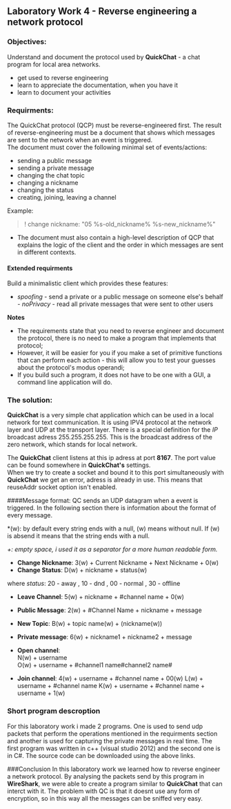 ## Laboratory Work 4 - Reverse engineering a network protocol
### Objectives:
Understand and document the protocol used by **QuickChat** - a chat program for local area networks.
- get used to reverse engineering
- learn to appreciate the documentation, when you have it
- learn to document your activities

### Requirments:
The QuickChat protocol (QCP) must be reverse-engineered first. The result of reverse-engineering must be a document that shows which messages are sent to the network when an event is triggered.  
The document must cover the following minimal set of events/actions:
- sending a public message
- sending a private message
- changing the chat topic
- changing a nickname
- changing the status
- creating, joining, leaving a channel

Example:
>! change nickname: "05 %s-old_nickname% %s-new_nickname%"  
- The document must also contain a high-level description of QCP that explains the logic of the client and the order in which messages are sent in different contexts.

#### Extended requirments
Build a minimalistic client which provides these features:
- *spoofing* - send a private or a public message on someone else's behalf  - *noPrivacy* - read all private messages that were sent to other users

**Notes** 
- The requirements state that you need to reverse engineer and document the protocol, there is no need to make a program that implements that protocol;
- However, it will be easier for you if you make a set of primitive functions that can perform each action - this will allow you to test your guesses about the protocol's modus operandi;
- If you build such a program, it does not have to be one with a GUI, a command line application will do.

### The solution:
**QuickChat** is a very simple chat application which can be used in a local network for text communication. It is using IPV4 protocol at the network layer and UDP at the transport layer.  There is a special definition for the *IP* broadcast adress 255.255.255.255. This is the broadcast address of the zero network, which stands for local network.  

The **QuickChat** client listens at this ip adress at port **8167**. The port value can be found somewhere in **QuickChat's** settings.   
When we try to create a socket and bound it to this port simultaneously with **QuickChat** we get an error, adress is already in use. This means that reuseAddr socket option isn't enabled.

####Message format:
QC sends an UDP datagram when a event is triggered. In the following section there is information about the format of every message.

*(w): by default every string ends with a null, (w) means without null. If (w) is absend it means that the string ends with a null.  

*+: empty space, i used it as a separator for a more human readable form.*
 
- **Change Nickname**: 
      3(w) + Current Nickname + Next Nickname + 0(w)
- **Change Status**:
      D(w) + nickname + status(w)

 where *status*: 20 - away , 10 - dnd , 00 - normal , 30 - offline

- **Leave Channel**: 
      5(w) + nickname + #channel name + 0(w)

- **Public Message**:
      2(w) + #Channel Name + nickname + message

- **New Topic**: 
      B(w) + topic name(w) + (nickname(w)) 

- **Private message**: 
      6(w) + nickname1 + nickname2 + message

- **Open channel**:       
      N(w) + username  
      O(w) + username + #channel1 name#channel2 name#


- **Join channel**: 
      4(w) + username + #channel name + 00(w)
      L(w) + username + #channel name
      K(w) + username + #channel name + username + 1(w)

### Short program descroption
For this laboratory work i made 2 programs. One is used to send udp packets that perform the operations mentioned in the requirments section and another is used for capturing the private messages in real time. The first program was written in c++ (visual studio 2012) and the second one is in C#. The source code can be downloaded using the above links.

###Conclusion
In this laboratory work we learned how to reverse engineer a network protocol. By analysing the packets send by this program in **WireShark**, we were able to create a program similar to **QuickChat** that can interct with it. The problem with QC is that it doesnt use any form of encryption, so in this way all the messages can be sniffed very easy. 
 



